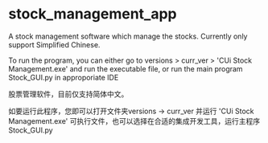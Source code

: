# stock_management_app
A stock management software which manage the stocks.
Currently only support Simplified Chinese.

To run the program, you can either go to versions > curr_ver > 'CUi Stock Management.exe' and run the executable file, or run the main program Stock_GUI.py in approporiate IDE

股票管理软件，目前仅支持简体中文。

如要运行此程序，您即可以打开文件夹versions -> curr_ver 并运行 'CUi Stock Management.exe' 可执行文件，也可以选择在合适的集成开发工具，运行主程序Stock_GUI.py
